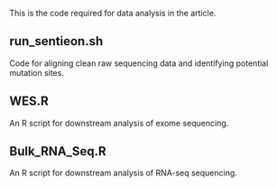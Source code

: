 This is the code required for data analysis in the article.

## run_sentieon.sh
Code for aligning clean raw sequencing data and identifying potential mutation sites.

## WES.R
An R script for downstream analysis of exome sequencing.

## Bulk_RNA_Seq.R
An R script for downstream analysis of RNA-seq sequencing.